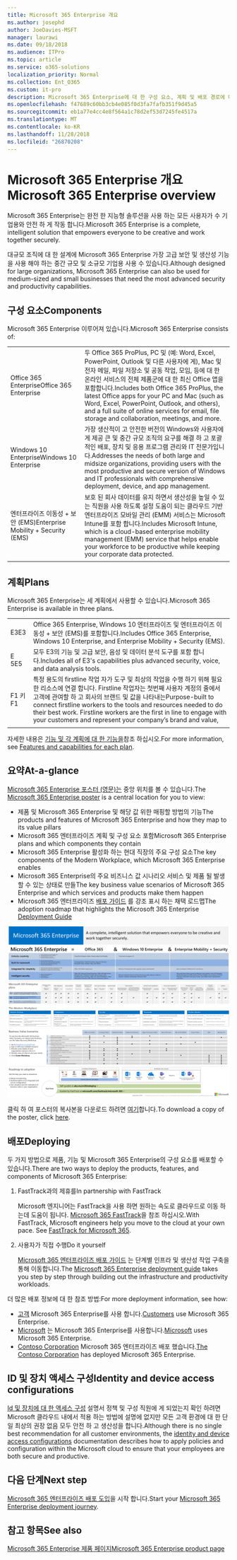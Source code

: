 ```yaml
---
title: Microsoft 365 Enterprise 개요
ms.author: josephd
author: JoeDavies-MSFT
manager: laurawi
ms.date: 09/18/2018
ms.audience: ITPro
ms.topic: article
ms.service: o365-solutions
localization_priority: Normal
ms.collection: Ent_O365
ms.custom: it-pro
description: Microsoft 365 Enterprise에 대 한 구성 요소, 계획 및 배포 경로에 대 한 소개를 제공합니다.
ms.openlocfilehash: f47689c60bb3cb4e085f0d3fa7fafb351f9d45a5
ms.sourcegitcommit: eb1a77e4cc4e8f564a1c78d2ef53d7245fe4517a
ms.translationtype: MT
ms.contentlocale: ko-KR
ms.lasthandoff: 11/28/2018
ms.locfileid: "26870208"
---
```

# <a name="microsoft-365-enterprise-overview"></a><span data-ttu-id="775a5-103">Microsoft 365 Enterprise 개요</span><span class="sxs-lookup"><span data-stu-id="775a5-103">Microsoft 365 Enterprise overview</span></span>

<span data-ttu-id="775a5-104">Microsoft 365 Enterprise는 완전 한 지능형 솔루션을 사용 하는 모든 사용자가 수 기업용와 안전 하 게 작동 합니다.</span><span class="sxs-lookup"><span data-stu-id="775a5-104">Microsoft 365 Enterprise is a complete, intelligent solution that empowers everyone to be creative and work together securely.</span></span> 

<span data-ttu-id="775a5-105">대규모 조직에 대 한 설계에 Microsoft 365 Enterprise 가장 고급 보안 및 생산성 기능을 사용 해야 하는 중간 규모 및 소규모 기업용 사용 수 있습니다.</span><span class="sxs-lookup"><span data-stu-id="775a5-105">Although designed for large organizations, Microsoft 365 Enterprise can also be used for medium-sized and small businesses that need the most advanced security and productivity capabilities.</span></span> 

## <a name="components"></a><span data-ttu-id="775a5-106">구성 요소</span><span class="sxs-lookup"><span data-stu-id="775a5-106">Components</span></span>

<span data-ttu-id="775a5-107">Microsoft 365 Enterprise 이루어져 있습니다.</span><span class="sxs-lookup"><span data-stu-id="775a5-107">Microsoft 365 Enterprise consists of:</span></span>

|||
|:-------|:-----|
| <span data-ttu-id="775a5-108">Office 365 Enterprise</span><span class="sxs-lookup"><span data-stu-id="775a5-108">Office 365 Enterprise</span></span> | <span data-ttu-id="775a5-109">두 Office 365 ProPlus, PC 및 (예: Word, Excel, PowerPoint, Outlook 및 다른 사용자에 게), Mac 및 전자 메일, 파일 저장소 및 공동 작업, 모임, 등에 대 한 온라인 서비스의 전체 제품군에 대 한 최신 Office 앱을 포함합니다.</span><span class="sxs-lookup"><span data-stu-id="775a5-109">Includes both Office 365 ProPlus, the latest Office apps for your PC and Mac (such as Word, Excel, PowerPoint, Outlook, and others), and a full suite of online services for email, file storage and collaboration, meetings, and more.</span></span> |
| <span data-ttu-id="775a5-110">Windows 10 Enterprise</span><span class="sxs-lookup"><span data-stu-id="775a5-110">Windows 10 Enterprise</span></span> | <span data-ttu-id="775a5-111">가장 생산적이 고 안전한 버전의 Windows와 사용자에 게 제공 큰 및 중간 규모 조직의 요구를 해결 하 고 포괄적인 배포, 장치 및 응용 프로그램 관리와 IT 전문가입니다.</span><span class="sxs-lookup"><span data-stu-id="775a5-111">Addresses the needs of both large and midsize organizations, providing users with the most productive and secure version of Windows and IT professionals with comprehensive deployment, device, and app management.</span></span> |
| <span data-ttu-id="775a5-112">엔터프라이즈 이동성 + 보안 (EMS)</span><span class="sxs-lookup"><span data-stu-id="775a5-112">Enterprise Mobility + Security (EMS)</span></span> | <span data-ttu-id="775a5-113">보호 된 회사 데이터를 유지 하면서 생산성을 높일 수 있는 직원을 사용 하도록 설정 도움이 되는 클라우드 기반 엔터프라이즈 모바일 관리 (EMM) 서비스는 Microsoft Intune를 포함 합니다.</span><span class="sxs-lookup"><span data-stu-id="775a5-113">Includes Microsoft Intune, which is a cloud-based enterprise mobility management (EMM) service that helps enable your workforce to be productive while keeping your corporate data protected.</span></span> |
|||

## <a name="plans"></a><span data-ttu-id="775a5-114">계획</span><span class="sxs-lookup"><span data-stu-id="775a5-114">Plans</span></span>

<span data-ttu-id="775a5-115">Microsoft 365 Enterprise는 세 계획에서 사용할 수 있습니다.</span><span class="sxs-lookup"><span data-stu-id="775a5-115">Microsoft 365 Enterprise is available in three plans.</span></span>

|||
|:-------|:-----|
| <span data-ttu-id="775a5-116">E3</span><span class="sxs-lookup"><span data-stu-id="775a5-116">E3</span></span> | <span data-ttu-id="775a5-117">Office 365 Enterprise, Windows 10 엔터프라이즈 및 엔터프라이즈 이동성 + 보안 (EMS)를 포함합니다.</span><span class="sxs-lookup"><span data-stu-id="775a5-117">Includes Office 365 Enterprise, Windows 10 Enterprise, and Enterprise Mobility + Security (EMS).</span></span> |
| <span data-ttu-id="775a5-118">E 5</span><span class="sxs-lookup"><span data-stu-id="775a5-118">E5</span></span> | <span data-ttu-id="775a5-119">모두 E3의 기능 및 고급 보안, 음성 및 데이터 분석 도구를 포함 합니다.</span><span class="sxs-lookup"><span data-stu-id="775a5-119">Includes all of E3's capabilities plus advanced security, voice, and data analysis tools.</span></span> |
| <span data-ttu-id="775a5-120">F1 키</span><span class="sxs-lookup"><span data-stu-id="775a5-120">F1</span></span> | <span data-ttu-id="775a5-p101">특정 용도의 firstline 작업 자가 도구 및 최상의 작업을 수행 하기 위해 필요한 리소스에 연결 합니다. Firstline 작업자는 첫번째 사용자 계정의 줄에서 고객에 관여할 하 고 회사의 브랜드 및 값을 나타내는</span><span class="sxs-lookup"><span data-stu-id="775a5-p101">Purpose-built to connect firstline workers to the tools and resources needed to do their best work. Firstline workers are the first in line to engage with your customers and represent your company’s brand and value,</span></span> |
|||

<span data-ttu-id="775a5-123">자세한 내용은 [기능 및 각 계획에 대 한 기능을](https://www.microsoft.com/microsoft-365/compare-all-microsoft-365-plans)참조 하십시오.</span><span class="sxs-lookup"><span data-stu-id="775a5-123">For more information, see [Features and capabilities for each plan](https://www.microsoft.com/microsoft-365/compare-all-microsoft-365-plans).</span></span>

## <a name="at-a-glance"></a><span data-ttu-id="775a5-124">요약</span><span class="sxs-lookup"><span data-stu-id="775a5-124">At-a-glance</span></span>

<span data-ttu-id="775a5-125">[Microsoft 365 Enterprise 포스터 (영문)는](http://aka.ms/m365eposter) 중앙 위치를 볼 수 있습니다.</span><span class="sxs-lookup"><span data-stu-id="775a5-125">The [Microsoft 365 Enterprise poster](http://aka.ms/m365eposter) is a central location for you to view:</span></span>

- <span data-ttu-id="775a5-126">제품 및 Microsoft 365 Enterprise 및 해당 값 위한 매핑할 방법의 기능</span><span class="sxs-lookup"><span data-stu-id="775a5-126">The products and features of Microsoft 365 Enterprise and how they map to its value pillars</span></span>
- <span data-ttu-id="775a5-127">Microsoft 365 엔터프라이즈 계획 및 구성 요소 포함</span><span class="sxs-lookup"><span data-stu-id="775a5-127">Microsoft 365 Enterprise plans and which components they contain</span></span> 
- <span data-ttu-id="775a5-128">Microsoft 365 Enterprise 활성화 하는 현대 직장의 주요 구성 요소</span><span class="sxs-lookup"><span data-stu-id="775a5-128">The key components of the Modern Workplace, which Microsoft 365 Enterprise enables</span></span>
- <span data-ttu-id="775a5-129">Microsoft 365 Enterprise의 주요 비즈니스 값 시나리오 서비스 및 제품 될 발생할 수 있는 상태로 만들</span><span class="sxs-lookup"><span data-stu-id="775a5-129">The key business value scenarios of Microsoft 365 Enterprise and which services and products make them happen</span></span>
- <span data-ttu-id="775a5-130">Microsoft 365 엔터프라이즈 [배포 가이드](deploy-microsoft-365-enterprise.md) 를 강조 표시 하는 채택 로드맵</span><span class="sxs-lookup"><span data-stu-id="775a5-130">The adoption roadmap that highlights the Microsoft 365 Enterprise [Deployment Guide](deploy-microsoft-365-enterprise.md)</span></span>

![](./media/m365-poster/m365e-poster.png)

<span data-ttu-id="775a5-131">클릭 하 여 포스터의 복사본을 다운로드 하려면 [여기](https://github.com/MicrosoftDocs/OfficeDocs-Enterprise/raw/live/Enterprise/Media/Microsoft365Enterprise.pdf)합니다.</span><span class="sxs-lookup"><span data-stu-id="775a5-131">To download a copy of the poster, click [here](https://github.com/MicrosoftDocs/OfficeDocs-Enterprise/raw/live/Enterprise/Media/Microsoft365Enterprise.pdf).</span></span>

## <a name="deploying"></a><span data-ttu-id="775a5-132">배포</span><span class="sxs-lookup"><span data-stu-id="775a5-132">Deploying</span></span>

<span data-ttu-id="775a5-133">두 가지 방법으로 제품, 기능 및 Microsoft 365 Enterprise의 구성 요소를 배포할 수 있습니다.</span><span class="sxs-lookup"><span data-stu-id="775a5-133">There are two ways to deploy the products, features, and components of Microsoft 365 Enterprise:</span></span>

1. <span data-ttu-id="775a5-134">FastTrack과의 제휴를</span><span class="sxs-lookup"><span data-stu-id="775a5-134">In partnership with FastTrack</span></span>
  
   <span data-ttu-id="775a5-p102">Microsoft 엔지니어는 FastTrack을 사용 하면 원하는 속도로 클라우드로 이동 하는데 도움이 됩니다. [Microsoft 365 FastTrack](https://fasttrack.microsoft.com/microsoft365)을 참조 하십시오.</span><span class="sxs-lookup"><span data-stu-id="775a5-p102">With FastTrack, Microsoft engineers help you move to the cloud at your own pace. See [FastTrack for Microsoft 365](https://fasttrack.microsoft.com/microsoft365).</span></span>
  
2. <span data-ttu-id="775a5-137">사용자가 직접 수행</span><span class="sxs-lookup"><span data-stu-id="775a5-137">Do it yourself</span></span>

   <span data-ttu-id="775a5-138">[Microsoft 365 엔터프라이즈 배포 가이드](deploy-microsoft-365-enterprise.md) 는 단계별 인프라 및 생산성 작업 구축을 통해 이동합니다.</span><span class="sxs-lookup"><span data-stu-id="775a5-138">The [Microsoft 365 Enterprise deployment guide](deploy-microsoft-365-enterprise.md) takes you step by step through building out the infrastructure and productivity workloads.</span></span> 

<span data-ttu-id="775a5-139">더 많은 배포 정보에 대 한 참조 방법:</span><span class="sxs-lookup"><span data-stu-id="775a5-139">For more deployment information, see how:</span></span>

- <span data-ttu-id="775a5-140">[고객](deploy-microsoft-365-enterprise.md#how-customers-use-microsoft-365-enterprise) Microsoft 365 Enterprise를 사용 합니다.</span><span class="sxs-lookup"><span data-stu-id="775a5-140">[Customers](deploy-microsoft-365-enterprise.md#how-customers-use-microsoft-365-enterprise)  use Microsoft 365 Enterprise.</span></span>
- <span data-ttu-id="775a5-141">[Microsoft](deploy-microsoft-365-enterprise.md#how-microsoft-uses-microsoft-365-enterprise) 는 Microsoft 365 Enterprise를 사용합니다.</span><span class="sxs-lookup"><span data-stu-id="775a5-141">[Microsoft](deploy-microsoft-365-enterprise.md#how-microsoft-uses-microsoft-365-enterprise) uses Microsoft 365 Enterprise.</span></span>
- <span data-ttu-id="775a5-142">[Contoso Corporation](contoso-overview.md) Microsoft 365 엔터프라이즈 배포 했습니다.</span><span class="sxs-lookup"><span data-stu-id="775a5-142">[The Contoso Corporation](contoso-overview.md) has deployed Microsoft 365 Enterprise.</span></span>

## <a name="identity-and-device-access-configurations"></a><span data-ttu-id="775a5-143">ID 및 장치 액세스 구성</span><span class="sxs-lookup"><span data-stu-id="775a5-143">Identity and device access configurations</span></span>

<span data-ttu-id="775a5-144">[Id 및 장치에 대 한 액세스 구성](microsoft-365-policies-configurations.md) 설명서 정책 및 구성 직원에 게 되었는지 확인 하려면 Microsoft 클라우드 내에서 적용 하는 방법에 설명에 없지만 모든 고객 환경에 대 한 단일 최상의 권장 없음 모두 안전 하 고 생산성을 합니다.</span><span class="sxs-lookup"><span data-stu-id="775a5-144">Although there is no single best recommendation for all customer environments, the [identity and device access configurations](microsoft-365-policies-configurations.md) documentation describes how to apply policies and configuration within the Microsoft cloud to ensure that your employees are both secure and productive.</span></span>

## <a name="next-step"></a><span data-ttu-id="775a5-145">다음 단계</span><span class="sxs-lookup"><span data-stu-id="775a5-145">Next step</span></span>

<span data-ttu-id="775a5-146">[Microsoft 365 엔터프라이즈 배포 도입](deploy-microsoft-365-enterprise.md)을 시작 합니다.</span><span class="sxs-lookup"><span data-stu-id="775a5-146">Start your [Microsoft 365 Enterprise deployment journey](deploy-microsoft-365-enterprise.md).</span></span>

## <a name="see-also"></a><span data-ttu-id="775a5-147">참고 항목</span><span class="sxs-lookup"><span data-stu-id="775a5-147">See also</span></span>

[<span data-ttu-id="775a5-148">Microsoft 365 Enterprise 제품 페이지</span><span class="sxs-lookup"><span data-stu-id="775a5-148">Microsoft 365 Enterprise product page</span></span>](https://www.microsoft.com/microsoft-365/enterprise)
